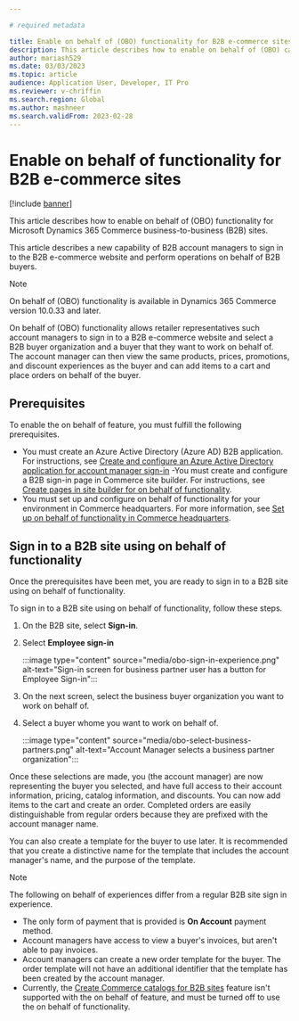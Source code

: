 ```yaml
---

# required metadata

title: Enable on behalf of (OBO) functionality for B2B e-commerce sites
description: This article describes how to enable on behalf of (OBO) capabilities for Microsoft Dynamics 365 Commerce business-to-business (B2B) sites.
author: mariash529
ms.date: 03/03/2023
ms.topic: article
audience: Application User, Developer, IT Pro
ms.reviewer: v-chriffin
ms.search.region: Global
ms.author: mashneer
ms.search.validFrom: 2023-02-28
---
```


# Enable on behalf of functionality for B2B e-commerce sites

[!include [banner](includes/banner.md)]

This article describes how to enable on behalf of (OBO) functionality for Microsoft Dynamics 365 Commerce business-to-business (B2B) sites.

This article describes a new capability of B2B account managers to sign in to the B2B e-commerce website and perform operations on behalf of B2B buyers.

> [!NOTE]
> On behalf of (OBO) functionality is available in Dynamics 365 Commerce version 10.0.33 and later.

On behalf of (OBO) functionality allows retailer representatives such account managers to sign in to a B2B e-commerce website and select a B2B buyer organization and a buyer that they want to work on behalf of. The account manager can then view the same products, prices, promotions, and discount experiences as the buyer and can add items to a cart and place orders on behalf of the buyer. 

## Prerequisites

To enable the on behalf of feature, you must fulfill the following prerequisites.

- You must create an Azure Active Directory (Azure AD) B2B application. For instructions, see [Create and configure an Azure Active Directory application for account manager sign-in](obo-create-aad-application.md)
-You must create and configure a B2B sign-in page in Commerce site builder. For instructions, see [Create pages in site builder for on behalf of functionality](obo-add-pages-site-builder.md). 
- You must set up and configure on behalf of functionality for your environment in Commerce headquarters. For more information, see [Set up on behalf of functionality in Commerce headquarters](obo-configure-hq.md). 

## Sign in to a B2B site using on behalf of functionality

Once the prerequisites have been met, you are ready to sign in to a B2B site using on behalf of functionality.

To sign in to a B2B site using on behalf of functionality, follow these steps.
  
1. On the B2B site, select **Sign-in**.
1. Select **Employee sign-in**

    :::image type="content" source="media/obo-sign-in-experience.png" alt-text="Sign-in screen for business partner user has a button for Employee Sign-in":::

1. On the next screen, select the business buyer organization you want to work on behalf of.
1. Select a buyer whome you want to work on behalf of.

    :::image type="content" source="media/obo-select-business-partners.png" alt-text="Account Manager selects a business partner organization":::

Once these selections are made, you (the account manager) are now representing the buyer you selected, and have full access to their account information, pricing, catalog information, and discounts. You can now add items to the cart and create an order. Completed orders are easily distinguishable from regular orders because they are prefixed with the account manager name. 

You can also create a template for the buyer to use later. It is recommended that you create a distinctive name for the template that includes the account manager's name, and the purpose of the template. 

> [!NOTE]
> The following on behalf of experiences differ from a regular B2B site sign in experience.
> - The only form of payment that is provided is **On Account** payment method.  
> - Account managers have access to view a buyer's invoices, but aren't able to pay invoices. 
> - Account managers can create a new order template for the buyer. The order template will not have an additional identifier that the template has been created by the  account manager. 
> - Currently, the [Create Commerce catalogs for B2B sites](catalogs-b2b-sites.md) feature isn't supported with the on behalf of feature, and must be turned off to use the on behalf of functionality. 

